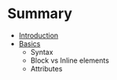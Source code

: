 # Summary

* [Introduction](README.md)
* [Basics](basics/basics.md)
   * Syntax
   * Block vs Inline elements
   * Attributes

